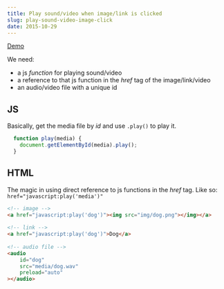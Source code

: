```yaml
---
title: Play sound/video when image/link is clicked
slug: play-sound-video-image-click
date: 2015-10-29
---
```


[Demo](http://codepen.io/aamnah/pen/gazjYa?editors=100)

We need:

- a js _function_ for playing sound/video
- a reference to that js function in the _href_ tag of the image/link/video
- an audio/video file with a unique id

## JS

Basically, get the media file by _id_ and use `.play()` to play it.

```javascript
  function play(media) {
    document.getElementById(media).play();
  }
```

## HTML

The magic in using direct reference to js functions in the _href_ tag. Like so: `href="javascript:play('media')"`

```html
<!-- image --> 
<a href="javascript:play('dog')"><img src="img/dog.png"></img></a>
  
<!-- link -->
<a href="javascript:play('dog')">Dog</a>
  
<!-- audio file -->
<audio
    id="dog"
    src="media/dog.wav"
    preload="auto"
></audio>
```
